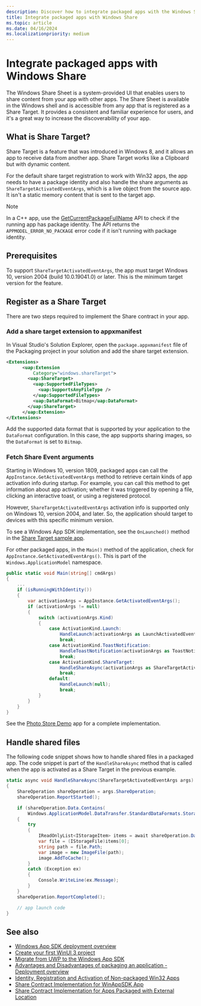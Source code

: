 ```yaml
---
description: Discover how to integrate packaged apps with the Windows Share.
title: Integrate packaged apps with Windows Share
ms.topic: article
ms.date: 04/16/2024
ms.localizationpriority: medium
---
```


# Integrate packaged apps with Windows Share

The Windows Share Sheet is a system-provided UI that enables users to share content from your app with other apps. The Share Sheet is available in the Windows shell and is accessible from any app that is registered as a Share Target. It provides a consistent and familiar experience for users, and it's a great way to increase the discoverability of your app.

## What is Share Target?

Share Target is a feature that was introduced in Windows 8, and it allows an app to receive data from another app. Share Target works like a Clipboard but with dynamic content.

For the default share target registration to work with Win32 apps, the app needs to have a package identity and also handle the share arguments as `ShareTargetActivatedEventArgs`, which is a live object from the source app. It isn't a static memory content that is sent to the target app.

> [!NOTE]
> In a C++ app, use the [GetCurrentPackageFullName](/windows/win32/api/appmodel/nf-appmodel-getcurrentpackagefullname) API to check if the running app has package identity. The API returns the `APPMODEL_ERROR_NO_PACKAGE` error code if it isn't running with package identity.

## Prerequisites

To support `ShareTargetActivatedEventArgs`, the app must target Windows 10, version 2004 (build 10.0.19041.0) or later. This is the minimum target version for the feature.

## Register as a Share Target

There are two steps required to implement the Share contract in your app.

### Add a share target extension to appxmanifest

In Visual Studio's Solution Explorer, open the `package.appxmanifest` file of the Packaging project in your solution and add the share target extension.

```xml
<Extensions>
      <uap:Extension
          Category="windows.shareTarget">
        <uap:ShareTarget>
          <uap:SupportedFileTypes>
            <uap:SupportsAnyFileType />
          </uap:SupportedFileTypes>
          <uap:DataFormat>Bitmap</uap:DataFormat>
        </uap:ShareTarget>
      </uap:Extension>
</Extensions>
```

Add the supported data format that is supported by your application to the `DataFormat` configuration. In this case, the app supports sharing images, so the `DataFormat` is set to `Bitmap`.

### Fetch Share Event arguments

Starting in Windows 10, version 1809, packaged apps can call the `AppInstance.GetActivatedEventArgs` method to retrieve certain kinds of app activation info during startup. For example, you can call this method to get information about app activation; whether it was triggered by opening a file, clicking an interactive toast, or using a registered protocol.

However, `ShareTargetActivatedEventArgs` activation info is supported only on Windows 10, version 2004, and later. So, the application should target to devices with this specific minimum version.

To see a Windows App SDK implementation, see the `OnLaunched()` method in the [Share Target sample app](https://github.com/microsoft/WindowsAppSDK-Samples/blob/main/Samples/AppLifecycle/ShareTarget/WinUI-CS-ShareTargetSampleApp/WinUI-CS-ShareTargetSampleApp/App.xaml.cs).

For other packaged apps, in the `Main()` method of the application, check for `AppInstance.GetActivatedEventArgs()`. This is part of the `Windows.ApplicationModel` namespace.

```csharp
public static void Main(string[] cmdArgs)
{
    ...
    if (isRunningWithIdentity())
    {
        var activationArgs = AppInstance.GetActivatedEventArgs();
        if (activationArgs != null)
        {
            switch (activationArgs.Kind)
            {
                case ActivationKind.Launch:
                    HandleLaunch(activationArgs as LaunchActivatedEventArgs);
                    break;
                case ActivationKind.ToastNotification:
                    HandleToastNotification(activationArgs as ToastNotificationActivatedEventArgs);                                     
                    break;
                case ActivationKind.ShareTarget:
                    HandleShareAsync(activationArgs as ShareTargetActivatedEventArgs);
                    break;
                default:
                    HandleLaunch(null);
                    break;
            }
        }
    }
}
```

See the [Photo Store Demo](https://github.com/microsoft/AppModelSamples/blob/master/Samples/SparsePackages/PhotoStoreDemo/StartUp.cs) app for a complete implementation.

## Handle shared files

The following code snippet shows how to handle shared files in a packaged app. The code snippet is part of the `HandleShareAsync` method that is called when the app is activated as a Share Target in the previous example.

```csharp
static async void HandleShareAsync(ShareTargetActivatedEventArgs args)
{
    ShareOperation shareOperation = args.ShareOperation;
    shareOperation.ReportStarted();

    if (shareOperation.Data.Contains( 
        Windows.ApplicationModel.DataTransfer.StandardDataFormats.StorageItems))
    {
        try
        {
            IReadOnlyList<IStorageItem> items = await shareOperation.Data.GetStorageItemsAsync();
            var file = (IStorageFile)items[0]; 
            string path = file.Path;
            var image = new ImageFile(path);
            image.AddToCache();
        }
        catch (Exception ex)
        {
            Console.WriteLine(ex.Message);
        }
    }
    shareOperation.ReportCompleted();

    // app launch code
}
```

## See also

- [Windows App SDK deployment overview](/windows/apps/package-and-deploy/deploy-overview)
- [Create your first WinUI 3 project](/windows/apps/winui/winui3/create-your-first-winui3-app)
- [Migrate from UWP to the Windows App SDK](/windows/apps/windows-app-sdk/migrate-to-windows-app-sdk/migrate-to-windows-app-sdk-ovw)
- [Advantages and Disadvantages of packaging an application - Deployment overview](/windows/apps/package-and-deploy/#advantages-and-disadvantages-of-packaging-your-app)
- [Identity, Registration and Activation of Non-packaged Win32 Apps](https://blogs.windows.com/windowsdeveloper/2019/10/29/identity-registration-and-activation-of-non-packaged-win32-apps/)
- [Share Contract Implementation for WinAppSDK App](https://github.com/kmahone/WindowsAppSDK-Samples/tree/user/kmahone/shareapp/Samples/AppLifecycle/ShareTarget/WinUI-CS-ShareTargetSampleApp)
- [Share Contract Implementation for Apps Packaged with External Location](https://github.com/microsoft/AppModelSamples/blob/master/Samples/SparsePackages/PhotoStoreDemo/StartUp.cs)
